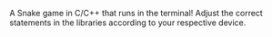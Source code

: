 A Snake game in C/C++ that runs in the terminal! 
Adjust the correct statements in the libraries according to your respective device.
